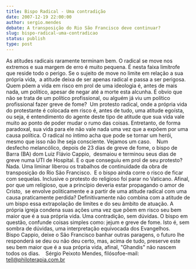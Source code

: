 ```yaml
---
title: Bispo Radical - Uma contradição
date: 2007-12-19 22:00:00
author: sergio.mendes
debate: A transposição do Rio São Francisco deve continuar?
slug: bispo-radical-uma-contradicao
status: publish 
type: post
---
```


As atitudes radicais raramente terminam bem. O radical se move nos extremos e sua margem de erro é muito pequena. É nesta faixa limítrofe que reside todo o perigo. Se o sujeito de move no limite em relação a sua própria vida,  a atitude deixa de ser apenas radical e passa a ser perigosa. Quem põem a vida em risco em prol de uma ideologia é, antes de mais nada, um político, apesar de negar até a morte esta alcunha. É obvio que não se trata de um político profissional, ou alguém já viu um político profissional fazer greve de fome?  Um protesto radical, onde a própria vida do protestante é colocada em risco é, antes de tudo, uma atitude egoísta, ou seja, é entendimento do agente deste tipo de atitude que sua vida vale muito ao ponto de poder mudar o rumo das coisas. Entretanto, de forma paradoxal, sua vida para ele não vale nada uma vez que a expõem por uma causa política. O radical no íntimo acha que pode se tornar um herói, mesmo que isso não lhe seja consciente. Vejamos um caso.    Num desfecho melancólico, depois de 23 dias de greve de fome, o bispo de Barra (BA) dom Luiz Flávio Cappio,  desmaiou e terminou seus dias de greve numa UTI de Hospital. E o que conseguiu em prol de seu protesto? Nada. Uma liminar liberou os trabalhos de continuidade da obra de transposição do Rio São Francisco.  E o bispo ainda corre o risco de ficar com sequelas. Inclusive o protesto do religioso foi parar no Vaticano. Afinal, por que um religioso, que a princípio deveria estar propagando o amor de Cristo,  se envolve politicamente e a partir de uma atitude radical com uma causa praticamente perdida? Definitivamente não combina com a atitude de um bispo essa extrapolação de limites e do seu âmbito de atuação. A própria igreja condena suas ações uma vez que põem em risco seu bem maior que é a sua própria vida. Uma contradição, sem dúvidas. O bispo em questão, confunde coisas simples como: jejum e greve de fome. Isto é, sem sombra de dúvidas, uma interpretação equivocada dos Evangelhos.     Bispo Cappio, deixe o São Francisco banhar outras paragens, o futuro lhe responderá se deu ou não deu certo, mas, acima de tudo, preserve este seu bem maior que é a sua própria vida, afinal, "Ghandis" não nascem todos os dias.    Sérgio Peixoto Mendes, filósofoe-mail: tell@philoterapia.com.br
